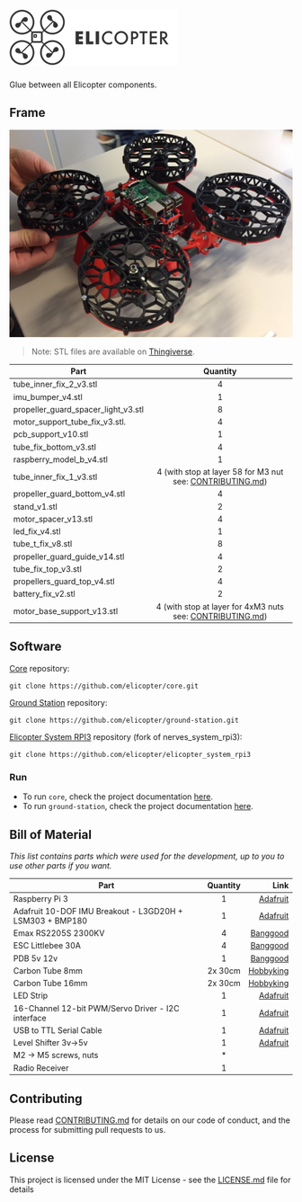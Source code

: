 ![Elicopter](logo.png)
=========

Glue between all Elicopter components.

## Frame

![Elicopter](elicopter_v2-1.jpg)

> Note: STL files are available on [Thingiverse](http://www.thingiverse.com/thing:2277533).

| Part                          | Quantity   |
| ----------------------------- |:----------:|
tube_inner_fix_2_v3.stl               | 4
imu_bumper_v4.stl                     | 1
propeller_guard_spacer_light_v3.stl   | 8
motor_support_tube_fix_v3.stl.        | 4
pcb_support_v10.stl                   | 1
tube_fix_bottom_v3.stl                | 4
raspberry_model_b_v4.stl              | 1
tube_inner_fix_1_v3.stl               | 4 (with stop at layer 58 for M3 nut see: [CONTRIBUTING.md](parts/tube_inner_fix_1_v3_layer_58.png))
propeller_guard_bottom_v4.stl         | 4
stand_v1.stl                          | 2
motor_spacer_v13.stl                  | 4
led_fix_v4.stl                        | 1
tube_t_fix_v8.stl                     | 8
propeller_guard_guide_v14.stl         | 4
tube_fix_top_v3.stl                   | 2
propellers_guard_top_v4.stl           | 4
battery_fix_v2.stl                    | 2
motor_base_support_v13.stl            | 4 (with stop at layer for 4xM3 nuts see: [CONTRIBUTING.md](parts/motor_base_support_v13_layer_58.png))

## Software

[Core](https://github.com/elicopter/core) repository:
```
git clone https://github.com/elicopter/core.git
```

[Ground Station](https://github.com/elicopter/ground_station) repository:
```
git clone https://github.com/elicopter/ground-station.git
```

[Elicopter System RPI3](https://github.com/elicopter/elicopter_system_rpi3) repository (fork of nerves_system_rpi3):
```
git clone https://github.com/elicopter/elicopter_system_rpi3
```

### Run

* To run `core`, check the project documentation [here](https://github.com/elicopter/core).
* To run `ground-station`, check the project documentation [here](https://github.com/elicopter/ground_station).

## Bill of Material

*This list contains parts which were used for the development, up to you to use other parts if you want.*

| Part                          | Quantity   | Link  |
| ----------------------------- |:----------:| ---------------:|
| Raspberry Pi 3 | 1 | [Adafruit](https://www.adafruit.com/products/3055) |
| Adafruit 10-DOF IMU Breakout - L3GD20H + LSM303 + BMP180 | 1 | [Adafruit](https://www.adafruit.com/products/1604) |
| Emax RS2205S 2300KV | 4 | [Banggood](https://www.banggood.com/4x-Emax-RS2205S-2300KV-Racing-Edition-Brushess-Motor-CW-CCW-for-FPV-Racing-p-1106170.html?rmmds=myaccout-bottom-latestwishlist__1&cur_warehouse=CN)
| ESC Littlebee 30A | 4 | [Banggood](https://www.banggood.com/4X-FVT-LittleBee-30A-ESC-2-6S-BLHeli-Supports-OneShot125-For-RC-Multirotors-p-1031943.html?rmmds=search&cur_warehouse=CN)
| PDB 5v 12v | 1 | [Banggood](https://www.banggood.com/Matek-Mini-Power-Hub-Power-Distribution-Board-With-BEC-5V-And-12V-For-FPV-Multicopter-p-1005549.html?rmmds=search&cur_warehouse=CN)
| Carbon Tube 8mm | 2x 30cm |  [Hobbyking](https://hobbyking.com/fr_fr/carbon-fiber-tube-hollow-8x750mm.html)
| Carbon Tube 16mm | 2x 30cm | [Hobbyking](https://hobbyking.com/fr_fr/carbon-fiber-round-tube-330x16x14mm.html)
| LED Strip | 1 | [Adafruit](https://www.adafruit.com/product/1426)
| 16-Channel 12-bit PWM/Servo Driver - I2C interface | 1 | [Adafruit](https://www.adafruit.com/product/815)
| USB to TTL Serial Cable | 1 | [Adafruit](https://www.adafruit.com/product/954)
| Level Shifter 3v->5v | 1 | [Adafruit](https://www.adafruit.com/product/1875)
| M2 -> M5 screws, nuts | * |
| Radio Receiver | 1 |


## Contributing

Please read [CONTRIBUTING.md](CONTRIBUTING.md) for details on our code of conduct, and the process for submitting pull requests to us.

## License

This project is licensed under the MIT License - see the [LICENSE.md](LICENSE.md) file for details


